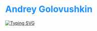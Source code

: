 
  
# <a href="https://github.com/Frenky19" style="color: #1e90ff; text-decoration: none">Andrey Golovushkin</a>

[![Typing SVG](https://readme-typing-svg.demolab.com?font=Fira+Code&size=22&duration=4000&pause=1000&color=1E90FF&width=470&lines=Welcome+to+my+profile!;Studying+backend+Python+development;Always+learning+new+things+%E2%9C%A8)](https://git.io/typing-svg)





